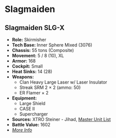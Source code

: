 # Slagmaiden
## Slagmaiden SLG-X
- **Role:** Skirmisher
- **Tech Base:** Inner Sphere Mixed (3076)
- **Chassis:** 55 tons (Composite)
- **Movement:** 5 / 8 (10), XL
- **Armor:** 168
- **Cockpit:** Small
- **Heat Sinks:** 14 (28)
- **Weapons:**
  - Clan Heavy Large Laser w/ Laser Insulator
  - Streak SRM 2 × 2 (ammo: 50)
  - ER Flamer × 2
- **Equipment:**
  - Large Shield
  - CASE II
  - Supercharger
- **Sources:** XTRO Steiner - Jihad, [Master Unit List](http://masterunitlist.info/Unit/Details/5078/slagmaiden-slg-x)
- **Battle Value:** 1602
- [*More Info*](slagmaiden/slagmaiden_slg-x.md)


